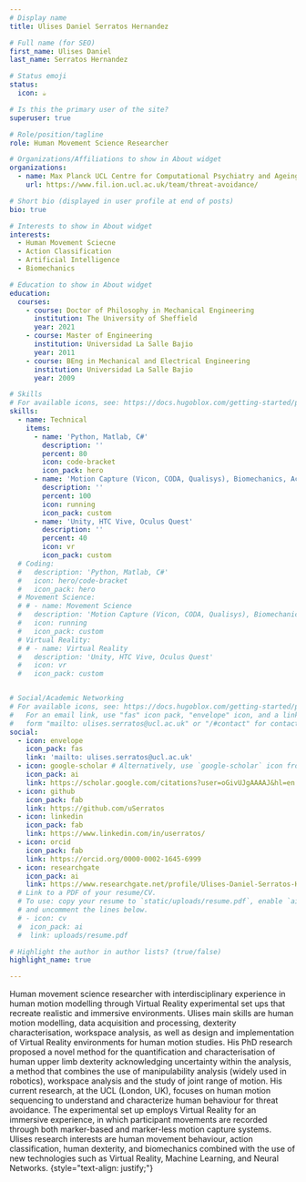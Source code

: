 ```yaml
---
# Display name
title: Ulises Daniel Serratos Hernandez

# Full name (for SEO)
first_name: Ulises Daniel
last_name: Serratos Hernandez

# Status emoji
status:
  icon: ☕️

# Is this the primary user of the site?
superuser: true

# Role/position/tagline
role: Human Movement Science Researcher

# Organizations/Affiliations to show in About widget
organizations:
  - name: Max Planck UCL Centre for Computational Psychiatry and Ageing Research and Wellcome Centre for Human Neuroimaging
    url: https://www.fil.ion.ucl.ac.uk/team/threat-avoidance/

# Short bio (displayed in user profile at end of posts)
bio: true

# Interests to show in About widget
interests:
  - Human Movement Sciecne
  - Action Classification
  - Artificial Intelligence
  - Biomechanics

# Education to show in About widget
education:
  courses:
    - course: Doctor of Philosophy in Mechanical Engineering
      institution: The University of Sheffield
      year: 2021
    - course: Master of Engineering
      institution: Universidad La Salle Bajio
      year: 2011
    - course: BEng in Mechanical and Electrical Engineering
      institution: Universidad La Salle Bajio
      year: 2009

# Skills
# For available icons, see: https://docs.hugoblox.com/getting-started/page-builder/#icons
skills:
  - name: Technical  
    items:
      - name: 'Python, Matlab, C#'
        description: ''
        percent: 80
        icon: code-bracket
        icon_pack: hero
      - name: 'Motion Capture (Vicon, CODA, Qualisys), Biomechanics, Action Classification, Dexterity, Modelling'
        description: ''
        percent: 100
        icon: running
        icon_pack: custom
      - name: 'Unity, HTC Vive, Oculus Quest'
        description: ''
        percent: 40
        icon: vr
        icon_pack: custom
  # Coding:
  #   description: 'Python, Matlab, C#'
  #   icon: hero/code-bracket
  #   icon_pack: hero
  # Movement Science:
  # # - name: Movement Science
  #   description: 'Motion Capture (Vicon, CODA, Qualisys), Biomechanics, Action Classification, Dexterity, Modelling'
  #   icon: running
  #   icon_pack: custom
  # Virtual Reality:
  # # - name: Virtual Reality
  #   description: 'Unity, HTC Vive, Oculus Quest'
  #   icon: vr
  #   icon_pack: custom


# Social/Academic Networking
# For available icons, see: https://docs.hugoblox.com/getting-started/page-builder/#icons
#   For an email link, use "fas" icon pack, "envelope" icon, and a link in the
#   form "mailto: ulises.serratos@ucl.ac.uk" or "/#contact" for contact widget.
social:
  - icon: envelope
    icon_pack: fas
    link: 'mailto: ulises.serratos@ucl.ac.uk'
  - icon: google-scholar # Alternatively, use `google-scholar` icon from `ai` icon pack
    icon_pack: ai
    link: https://scholar.google.com/citations?user=oGivUJgAAAAJ&hl=en
  - icon: github
    icon_pack: fab
    link: https://github.com/uSerratos
  - icon: linkedin
    icon_pack: fab
    link: https://www.linkedin.com/in/userratos/
  - icon: orcid
    icon_pack: fab
    link: https://orcid.org/0000-0002-1645-6999
  - icon: researchgate
    icon_pack: ai
    link: https://www.researchgate.net/profile/Ulises-Daniel-Serratos-Hernandez
  # Link to a PDF of your resume/CV.
  # To use: copy your resume to `static/uploads/resume.pdf`, enable `ai` icons in `params.yaml`,
  # and uncomment the lines below.
  # - icon: cv
  #  icon_pack: ai
  #  link: uploads/resume.pdf

# Highlight the author in author lists? (true/false)
highlight_name: true

---
```


Human movement science researcher with interdisciplinary experience in human motion modelling through Virtual Reality experimental set ups that recreate realistic and immersive environments. Ulises main skills are human motion modelling, data acquisition and processing, dexterity characterisation, workspace analysis, as well as design and implementation of Virtual Reality environments for human motion studies. His PhD research proposed a novel method for the quantification and characterisation of human upper limb dexterity acknowledging uncertainty within the analysis, a method that combines the use of manipulability analysis (widely used in robotics), workspace analysis and the study of joint range of motion. His current research, at the UCL (London, UK), focuses on human motion sequencing to understand and characterize human behaviour for threat avoidance. The experimental set up employs Virtual Reality for an immersive experience, in which participant movements are recorded through both marker-based and marker-less motion capture systems. Ulises research interests are human movement behaviour, action classification, human dexterity, and biomechanics combined with the use of new technologies such as Virtual Reality, Machine Learning, and Neural Networks.
{style="text-align: justify;"}
